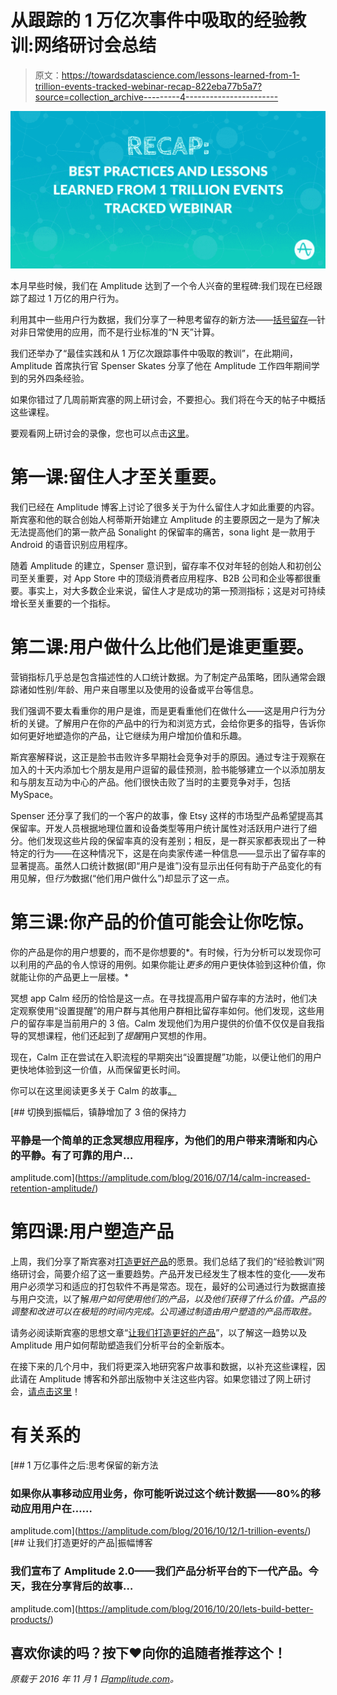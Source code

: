 # 从跟踪的 1 万亿次事件中吸取的经验教训:网络研讨会总结

> 原文：<https://towardsdatascience.com/lessons-learned-from-1-trillion-events-tracked-webinar-recap-822eba77b5a7?source=collection_archive---------4----------------------->

![](img/ef3d9fad37d822fcc86666615b0c0aa6.png)

本月早些时候，我们在 Amplitude 达到了一个令人兴奋的里程碑:我们现在已经跟踪了超过 1 万亿的用户行为。

利用其中一些用户行为数据，我们分享了一种思考留存的新方法——[括号留存](https://amplitude.com/blog/2016/08/11/3-ways-measure-user-retention/)—针对非日常使用的应用，而不是行业标准的“N 天”计算。

我们还举办了“最佳实践和从 1 万亿次跟踪事件中吸取的教训”，在此期间，Amplitude 首席执行官 Spenser Skates 分享了他在 Amplitude 工作四年期间学到的另外四条经验。

如果你错过了几周前斯宾塞的网上研讨会，不要担心。我们将在今天的帖子中概括这些课程。

要观看网上研讨会的录像，您也可以点击[这里](http://info.amplitude.com/1TrillionEventsTracked.html)。

# 第一课:留住人才至关重要。

我们已经在 Amplitude 博客上讨论了很多关于为什么留住人才如此重要的内容。斯宾塞和他的联合创始人柯蒂斯开始建立 Amplitude 的主要原因之一是为了解决无法提高他们的第一款产品 Sonalight 的保留率的痛苦，sona light 是一款用于 Android 的语音识别应用程序。

随着 Amplitude 的建立，Spenser 意识到，留存率不仅对年轻的创始人和初创公司至关重要，对 App Store 中的顶级消费者应用程序、B2B 公司和企业等都很重要。事实上，对大多数企业来说，留住人才是成功的第一预测指标；这是对可持续增长至关重要的一个指标。

# 第二课:用户做什么比他们是谁更重要。

营销指标几乎总是包含描述性的人口统计数据。为了制定产品策略，团队通常会跟踪诸如性别/年龄、用户来自哪里以及使用的设备或平台等信息。

我们强调不要太看重你的用户是谁，而是更看重他们在做什么——这是用户行为分析的关键。了解用户在你的产品中的行为和浏览方式，会给你更多的指导，告诉你如何更好地塑造你的产品，让它继续为用户增加价值和乐趣。

斯宾塞解释说，这正是脸书击败许多早期社会竞争对手的原因。通过专注于观察在加入的十天内添加七个朋友是用户逗留的最佳预测，脸书能够建立一个以添加朋友和与朋友互动为中心的产品。他们很快击败了当时的主要竞争对手，包括 MySpace。

Spenser 还分享了我们的一个客户的故事，像 Etsy 这样的市场型产品希望提高其保留率。开发人员根据地理位置和设备类型等用户统计属性对活跃用户进行了细分。他们发现这些片段的保留率真的没有差别；相反，是一群买家都表现出了一种特定的行为——在这种情况下，这是在向卖家传递一种信息——显示出了留存率的显著提高。虽然人口统计数据(即“用户是谁”)没有显示出任何有助于产品变化的有用见解，但*行为*数据(“他们用户做什么”)却显示了这一点。

# 第三课:你产品的价值可能会让你吃惊。

你的产品是你的用户想要的，而不是你想要的*。有时候，行为分析可以发现你可以利用的产品的令人惊讶的用例。如果你能让*更多的*用户更快体验到这种价值，你就能让你的产品更上一层楼。*

冥想 app Calm 经历的恰恰是这一点。在寻找提高用户留存率的方法时，他们决定观察使用“设置提醒”的用户群与其他用户群相比留存率如何。他们发现，这些用户的留存率是当前用户的 3 倍。Calm 发现他们为用户提供的价值不仅仅是自我指导的冥想课程，他们还起到了*提醒*用户冥想的作用。

现在，Calm 正在尝试在入职流程的早期突出“设置提醒”功能，以便让他们的用户更快地体验到这一价值，从而保留更长时间。

你可以在这里阅读更多关于 Calm 的故事[。](https://amplitude.com/blog/2016/07/14/calm-increased-retention-amplitude/)

[](https://amplitude.com/blog/2016/07/14/calm-increased-retention-amplitude/) [## 切换到振幅后，镇静增加了 3 倍的保持力

### 平静是一个简单的正念冥想应用程序，为他们的用户带来清晰和内心的平静。有了可靠的用户…

amplitude.com](https://amplitude.com/blog/2016/07/14/calm-increased-retention-amplitude/) 

# 第四课:用户塑造产品

上周，我们分享了斯宾塞对[打造更好产品](https://amplitude.com/blog/2016/10/20/lets-build-better-products/)的愿景。我们总结了我们的“经验教训”网络研讨会，简要介绍了这一重要趋势。产品开发已经发生了根本性的变化——发布用户必须学习和适应的打包软件不再是常态。现在，最好的公司通过行为数据直接与用户交流，以了解*用户如何使用他们的产品，以及他们获得了什么价值。产品的调整和改进可以在极短的时间内完成。公司通过制造由用户塑造的产品而取胜。*

请务必阅读斯宾塞的思想文章“[让我们打造更好的产品](https://amplitude.com/blog/2016/10/20/lets-build-better-products/)”，以了解这一趋势以及 Amplitude 用户如何帮助塑造我们分析平台的全新版本。

在接下来的几个月中，我们将更深入地研究客户故事和数据，以补充这些课程，因此请在 Amplitude 博客和外部出版物中关注这些内容。如果您错过了网上研讨会，[请点击这里](http://info.amplitude.com/1TrillionEventsTracked.html)！

# 有关系的

[](https://amplitude.com/blog/2016/10/12/1-trillion-events/) [## 1 万亿事件之后:思考保留的新方法

### 如果你从事移动应用业务，你可能听说过这个统计数据——80%的移动应用用户在……

amplitude.com](https://amplitude.com/blog/2016/10/12/1-trillion-events/) [](https://amplitude.com/blog/2016/10/20/lets-build-better-products/) [## 让我们打造更好的产品|振幅博客

### 我们宣布了 Amplitude 2.0——我们产品分析平台的下一代产品。今天，我在分享背后的故事…

amplitude.com](https://amplitude.com/blog/2016/10/20/lets-build-better-products/) 

## 喜欢你读的吗？按下❤向你的追随者推荐这个！

*原载于 2016 年 11 月 1 日*[*amplitude.com*](https://amplitude.com/blog/2016/11/01/lessons-learned-1-trillion-events-tracked-webinar-recap/)*。*